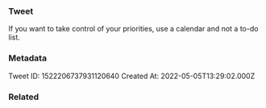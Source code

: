 ### Tweet
If you want to take control of your priorities, use a calendar and not a to-do list.

### Metadata
Tweet ID: 1522206737931120640
Created At: 2022-05-05T13:29:02.000Z

### Related


